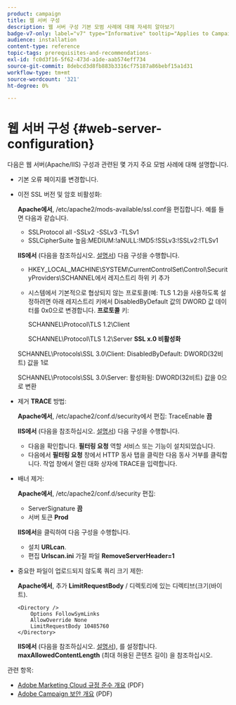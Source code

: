 ```yaml
---
product: campaign
title: 웹 서버 구성
description: 웹 서버 구성 기본 모범 사례에 대해 자세히 알아보기
badge-v7-only: label="v7" type="Informative" tooltip="Applies to Campaign Classic v7 only"
audience: installation
content-type: reference
topic-tags: prerequisites-and-recommendations-
exl-id: fc0d3f16-5f62-473d-a1de-aab574eff734
source-git-commit: 8debcd3d8fb883b3316cf75187a86bebf15a1d31
workflow-type: tm+mt
source-wordcount: '321'
ht-degree: 0%

---
```


# 웹 서버 구성 {#web-server-configuration}



다음은 웹 서버(Apache/IIS) 구성과 관련된 몇 가지 주요 모범 사례에 대해 설명합니다.

* 기본 오류 페이지를 변경합니다.

* 이전 SSL 버전 및 암호 비활성화:

   **Apache에서**, /etc/apache2/mods-available/ssl.conf을 편집합니다. 예를 들면 다음과 같습니다.

   * SSLProtocol all -SSLv2 -SSLv3 -TLSv1
   * SSLCipherSuite 높음:MEDIUM:!aNULL:!MD5:!SSLv3:!SSLv2:!TLSv1

   **IIS에서** (다음을 참조하십시오. [설명서](https://support.microsoft.com/en-us/kb/245030)) 다음 구성을 수행합니다.

   * HKEY_LOCAL_MACHINE\SYSTEM\CurrentControlSet\Control\SecurityProviders\SCHANNEL에서 레지스트리 하위 키 추가
   * 시스템에서 기본적으로 협상되지 않는 프로토콜(예: TLS 1.2)을 사용하도록 설정하려면 아래 레지스트리 키에서 DisabledByDefault 값의 DWORD 값 데이터를 0x0으로 변경합니다. **프로토콜** 키:

      SCHANNEL\Protocol\TLS 1.2\Client

      SCHANNEL\Protocol\TLS 1.2\Server
   **SSL x.0 비활성화**

   SCHANNEL\Protocols\SSL 3.0\Client: DisabledByDefault: DWORD(32비트) 값을 1로

   SCHANNEL\Protocols\SSL 3.0\Server: 활성화됨: DWORD(32비트) 값을 0으로 변환

* 제거 **TRACE** 방법:

   **Apache에서**, /etc/apache2/conf.d/security에서 편집: TraceEnable **끔**

   **IIS에서** (다음을 참조하십시오. [설명서](https://www.iis.net/configreference/system.webserver/security/requestfiltering/verbs)) 다음 구성을 수행합니다.

   * 다음을 확인합니다. **필터링 요청** 역할 서비스 또는 기능이 설치되었습니다.
   * 다음에서 **필터링 요청** 창에서 HTTP 동사 탭을 클릭한 다음 동사 거부를 클릭합니다. 작업 창에서 열린 대화 상자에 TRACE을 입력합니다.

* 배너 제거:

   **Apache에서**, /etc/apache2/conf.d/security 편집:

   * ServerSignature **끔**
   * 서버 토큰 **Prod**

   **IIS에서**&#x200B;을 클릭하여 다음 구성을 수행합니다.

   * 설치 **URLcan**.
   * 편집 **Urlscan.ini** 가질 파일 **RemoveServerHeader=1**


* 중요한 파일이 업로드되지 않도록 쿼리 크기 제한:

   **Apache에서**, 추가 **LimitRequestBody** / 디렉토리에 있는 디렉티브(크기(바이트).

   ```
   <Directory />
       Options FollowSymLinks
       AllowOverride None
       LimitRequestBody 10485760
   </Directory>
   ```

   **IIS에서** (다음을 참조하십시오. [설명서](https://www.iis.net/configreference/system.webserver/security/requestfiltering/requestlimits)), 를 설정합니다. **maxAllowedContentLength** (최대 허용된 콘텐츠 길이) 을 참조하십시오.

관련 항목:

* [Adobe Marketing Cloud 규정 준수 개요](https://experienceleague.adobe.com/docs/core-services/assets/Adobe-Marketing-Cloud-Privacy-and-Security-Overview.pdf) (PDF)
* [Adobe Campaign 보안 개요](https://www.adobe.com/content/dam/cc/en/security/pdfs/ADB-CampaignSecurity-WP.pdf) (PDF)
